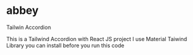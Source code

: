 # abbey
Tailwin Accordion

This is a Tailwind Accordion with React JS project
I use Material Taiwind Library you can install before you run this code


